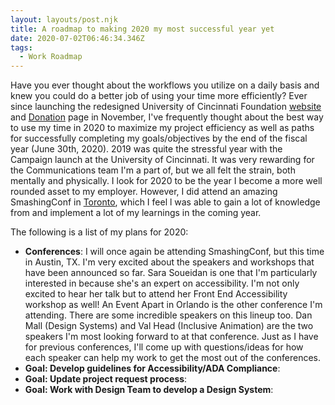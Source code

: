 ```yaml
---
layout: layouts/post.njk
title: A roadmap to making 2020 my most successful year yet
date: 2020-07-02T06:46:34.346Z
tags:
  - Work Roadmap
---
```

Have you ever thought about the workflows you utilize on a daily basis and knew you could do a better job of using your time more efficiently? Ever since launching the redesigned University of Cincinnati Foundation [website](https://foundation.uc.edu/) and [Donation](https://foundation.uc.edu/give) page in November, I've frequently thought about the best way to use my time in 2020 to maximize my project efficiency as well as paths for successfully completing my goals/objectives by the end of the fiscal year (June 30th, 2020). 2019 was quite the stressful year with the Campaign launch at the University of Cincinnati. It was very rewarding for the Communications team I'm a part of, but we all felt the strain, both mentally and physically. I look for 2020 to be the year I become a more well rounded asset to my employer. However, I did attend an amazing SmashingConf in [Toronto](https://smashingconf.com/toronto-2019/), which I feel l was able to gain a lot of knowledge from and implement a lot of my learnings in the coming year.

The following is a list of my plans for 2020:

* **Conferences**: I will once again be attending SmashingConf, but this time in Austin, TX. I'm very excited about the speakers and workshops that have been announced so far. Sara Soueidan is one that I'm particularly interested in because she's an expert on accessibility. I'm not only excited to hear her talk but to attend her Front End Accessibility workshop as well! An Event Apart in Orlando is the other conference I'm attending. There are some incredible speakers on this lineup too. Dan Mall (Design Systems) and Val Head (Inclusive Animation) are the two speakers I'm most looking forward to at that conference. Just as I have for previous conferences, I'll come up with questions/ideas for how each speaker can help my work to get the most out of the conferences.
* **Goal: Develop guidelines for Accessibility/ADA Compliance**:
* **Goal: Update project request process**:
* **Goal: Work with Design Team to develop a Design System**: